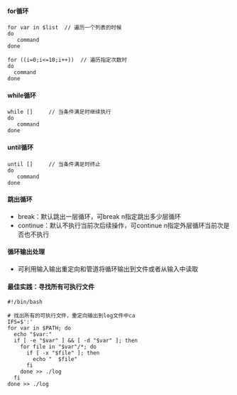 #### for循环

```
for var in $list  // 遍历一个列表的时候
do
   command
done

for ((i=0;i<=10;i++))  // 遍历指定次数时
do
  command
done
```

#### while循环

```
while []     // 当条件满足时继续执行
do
   command
done
```

#### until循环

```
until []     // 当条件满足时终止
do
   command
done
```

#### 跳出循环

* break：默认跳出一层循环，可break n指定跳出多少层循环
* continue：默认不执行当前次后续操作，可continue n指定外层循环当前次是否也不执行

#### 循环输出处理

* 可利用输入输出重定向和管道将循环输出到文件或者从输入中读取

#### [](https://)最佳实践：寻找所有可执行文件

```
#!/bin/bash

# 找出所有的可执行文件，重定向输出到log文件中ca
IFS=$':'
for var in $PATH; do
  echo "$var:"
  if [ -e "$var" ] && [ -d "$var" ]; then
    for file in "$var"/*; do
      if [ -x "$file" ]; then
        echo "  $file"
      fi
    done >> ./log
  fi
done >> ./log

```
